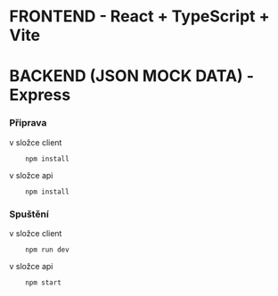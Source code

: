 # FRONTEND - React + TypeScript + Vite
# BACKEND (JSON MOCK DATA) - Express

### Připrava
v složce client
```
    npm install
```

v složce api
```
    npm install
```

### Spuštění
v složce client
```
    npm run dev
```

v složce api
```
    npm start
```